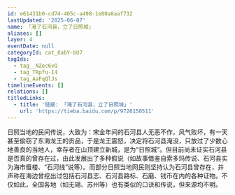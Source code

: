 ```yaml
---
id: e61431b0-cd74-405c-a498-1e80a8aaf732
lastUpdated: '2025-06-07'
name: 「淹了石河县，立了日照城」
aliases: []
layer: 4
eventDate: null
categoryId: cat_8abY-bU7
tagIds:
  - tag__NZec6vQ
  - tag_TRpfu-I4
  - tag_AaFqQlJs
timelineEvents: []
relations: []
titledLinks:
  - title: '链接: 「淹了石河县，立了日照城」'
    url: 'https://tieba.baidu.com/p/9726150511'
---
```

日照当地的民间传说，大致为：宋金年间的石河县人无恶不作，风气败坏，有一天甚至偷窃了东海龙王的贡品，于是龙王震怒，决定将石河县淹没，只放过了少数心地善良的当地人，幸存者在山顶建立新城，是为“日照城”。但目前尚未证实石河县是否真的曾存在过，由此发展出了多种假说（如故事借鉴自索多玛传说、石河县实为海市蜃楼、“石河线”说等）。而部分日照当地网民则坚持认为石河县曾存在，并声称在海边曾挖出过包括石河县志、石河县路标、石磨、钱币在内的各种证物。不仅如此，全国各地（如无锡、苏州等）也有类似的口诀和传说，但来源均不明。
